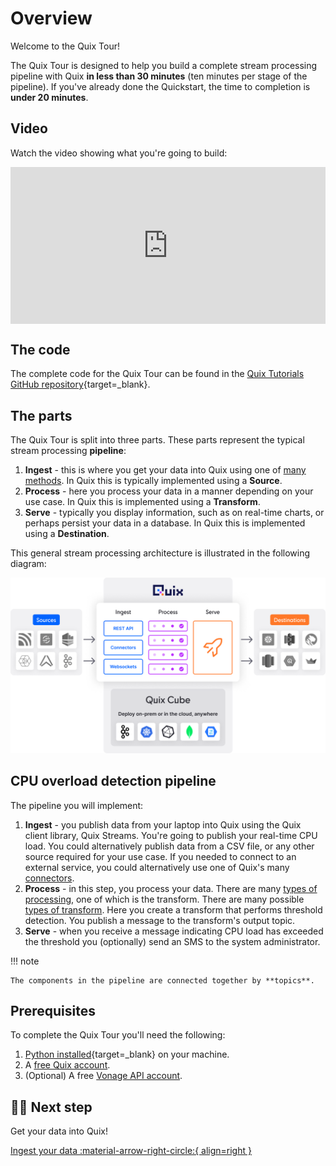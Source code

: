 # Overview

Welcome to the Quix Tour! 

The Quix Tour is designed to help you build a complete stream processing pipeline with Quix **in less than 30 minutes** (ten minutes per stage of the pipeline). If you've already done the Quickstart, the time to completion is **under 20 minutes**. 

## Video

Watch the video showing what you're going to build:

<div style="position: relative; padding-bottom: 49.77477477477478%; height: 0;"><iframe src="https://www.loom.com/embed/5b0a88d2185c4cfea8fd2917d3898964?sid=7ea745ef-6dee-45ca-b6db-1fb450b671c8" frameborder="0" webkitallowfullscreen mozallowfullscreen allowfullscreen style="position: absolute; top: 0; left: 0; width: 100%; height: 100%;"></iframe></div>

## The code

The complete code for the Quix Tour can be found in the [Quix Tutorials GitHub repository](https://github.com/quixio/tutorial-code/tree/main/quixtour){target=_blank}.

## The parts

The Quix Tour is split into three parts. These parts represent the typical stream processing **pipeline**:

1. **Ingest** - this is where you get your data into Quix using one of [many methods](../../develop/integrate-data/overview.md). In Quix this is typically implemented using a **Source**.
2. **Process** - here you process your data in a manner depending on your use case. In Quix this is implemented using a **Transform**.
3. **Serve** - typically you display information, such as on real-time charts, or perhaps persist your data in a database. In Quix this is implemented using a **Destination**.

This general stream processing architecture is illustrated in the following diagram:

![Stream Processing Architecture]( ../../images/stream-processing-architecture.png)

## CPU overload detection pipeline

The pipeline you will implement:

1. **Ingest** - you publish data from your laptop into Quix using the Quix client library, Quix Streams. You're going to publish your real-time CPU load. You could alternatively publish data from a CSV file, or any other source required for your use case. If you needed to connect to an external service, you could alternatively use one of Quix's many [connectors](../../connectors/index.md).
2. **Process** - in this step, you process your data. There are many [types of processing](../../develop/process/types-of-processing.md), one of which is the transform. There are many possible [types of transform](../../develop/process/types-of-transform.md). Here you create a transform that performs threshold detection. You publish a message to the transform's output topic. 
3. **Serve** - when you receive a message indicating CPU load has exceeded the threshold you (optionally) send an SMS to the system administrator.

!!! note

    The components in the pipeline are connected together by **topics**.

## Prerequisites

To complete the Quix Tour you'll need the following:

1. [Python installed](https://www.python.org/downloads/){target=_blank} on your machine.
2. A [free Quix account](https://portal.platform.quix.ai/self-sign-up).
3. (Optional) A free [Vonage API account](https://developer.vonage.com/sign-up).

## 🏃‍♀️ Next step

Get your data into Quix!

[Ingest your data :material-arrow-right-circle:{ align=right }](./ingest-push.md)

